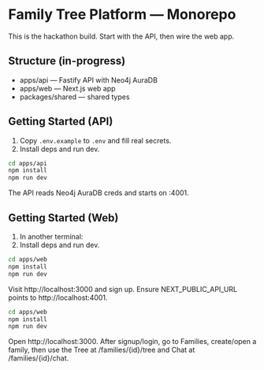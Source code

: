 # Family Tree Platform — Monorepo

This is the hackathon build. Start with the API, then wire the web app.

## Structure (in-progress)
- apps/api — Fastify API with Neo4j AuraDB
- apps/web — Next.js web app
- packages/shared — shared types

## Getting Started (API)
1. Copy `.env.example` to `.env` and fill real secrets.
2. Install deps and run dev.

```bash
cd apps/api
npm install
npm run dev
```

The API reads Neo4j AuraDB creds and starts on :4001.

## Getting Started (Web)
1. In another terminal:
1. Install deps and run dev.

```bash
cd apps/web
npm install
npm run dev
```

Visit http://localhost:3000 and sign up. Ensure NEXT_PUBLIC_API_URL points to http://localhost:4001.

```bash
cd apps/web
npm install
npm run dev
```

Open http://localhost:3000. After signup/login, go to Families, create/open a family, then use the Tree at /families/{id}/tree and Chat at /families/{id}/chat.
